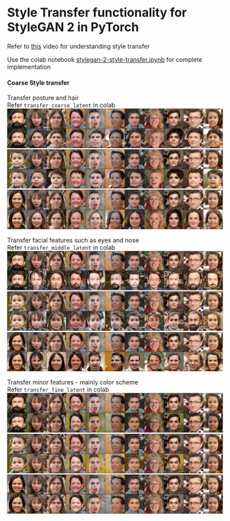 # Style Transfer functionality for StyleGAN 2 in PyTorch

Refer to [this](https://www.youtube.com/watch?v=kSLJriaOumA) video for understanding style transfer

Use the colab notebook [stylegan-2-style-transfer.ipynb](stylegan_2_style_transfer.ipynb) for complete implementation

#### Coarse Style transfer
Transfer posture and hair  
Refer `transfer_coarse_latent` in colab
![](sample/coarse_transfer_bearded-man.png)
![](sample/coarse_transfer_kid-worried.png)
![](sample/coarse_transfer_frontal-black-hair-female.png)

Transfer facial features such as eyes and nose  
Refer `transfer_middle_latent` in colab
![](sample/middle_transfer_bearded-man.png)
![](sample/middle_transfer_kid-worried.png)
![](sample/middle_transfer_frontal-black-hair-female.png)

Transfer minor features - mainly color scheme  
Refer `transfer_fine_latent` in colab
![](sample/fine_transfer_bearded-man.png)
![](sample/fine_transfer_kid-worried.png)
![](sample/fine_transfer_frontal-black-hair-female.png)
